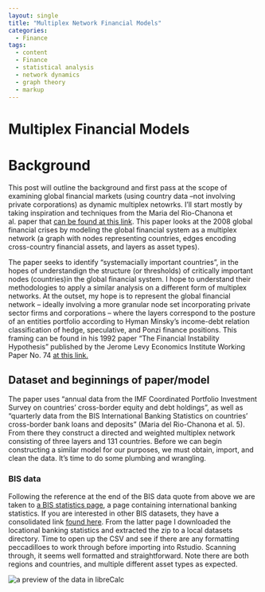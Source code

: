 ```yaml
---
layout: single
title: "Multiplex Network Financial Models"
categories:
  - Finance
tags:
  - content
  - Finance
  - statistical analysis
  - network dynamics
  - graph theory
  - markup
---
```

Multiplex Financial Models
================

# Background

This post will outline the background and first pass at the scope of
examining global financial markets (using country data –not involving
private corporations) as dynamic multiplex netowrks. I’ll start mostly
by taking inspiration and techniques from the Maria del Rio-Chanona et
al. paper that [can be found at this
link](https://appliednetsci.springeropen.com/articles/10.1007/s41109-020-00301-2).
This paper looks at the 2008 global financial crises by modeling the
global financial system as a multiplex network (a graph with nodes
representing countries, edges encoding cross-country financial assets,
and layers as asset types).

The paper seeks to identify “systemacially important countries”, in the
hopes of understandign the structure (or thresholds) of critically
important nodes (countries)in the global financial system. I hope to
understand their methodologies to apply a similar analysis on a
different form of multiplex networks. At the outset, my hope is to
represent the global financial network – ideally involving a more
granular node set incorporating private sector firms and corporations –
where the layers correspond to the posture of an entities portfolio
according to Hyman Minsky’s income-debt relation classification of
hedge, speculative, and Ponzi finance positions. This framing can be
found in his 1992 paper “The Financial Instability Hypothesis” published
by the Jerome Levy Economics Institute Working Paper No. 74 [at this
link.](https://papers.ssrn.com/sol3/papers.cfm?abstract_id=161024)

## Dataset and beginnings of paper/model

The paper uses “annual data from the IMF Coordinated Portfolio
Investment Survey on countries’ cross-border equity and debt holdings”,
as well as “quarterly data from the BIS International Banking Statistics
on countries’ cross-border bank loans and deposits” (Maria del
Rio-Chanona et al. 5). From there they construct a directed and weighted
multiplex network consisting of three layers and 131 countries. Before
we can begin constructing a similar model for our purposes, we must
obtain, import, and clean the data. It’s time to do some plumbing and
wrangling.

### BIS data

Following the reference at the end of the BIS data quote from above we
are taken to [a BIS statistics
page](https://www.bis.org/statistics/rppb1807.htm), a page containing
international banking statistics. If you are interested in other BIS
datasets, they have a consolidated link [found
here](https://www.bis.org/statistics/full_data_sets.htm). From the
latter page I downloaded the locational banking statistics and extracted
the zip to a local datasets directory. Time to open up the CSV and see
if there are any formatting peccadilloes to work through before
importing into Rstudio. Scanning through, it seems well formatted and
straightforward. Note there are both regions and countries, and multiple
different asset types as expected.

![a preview of the data in
libreCalc](img/posts/multiplex_financial_markets/BIS_data_csv_preview.gif)

